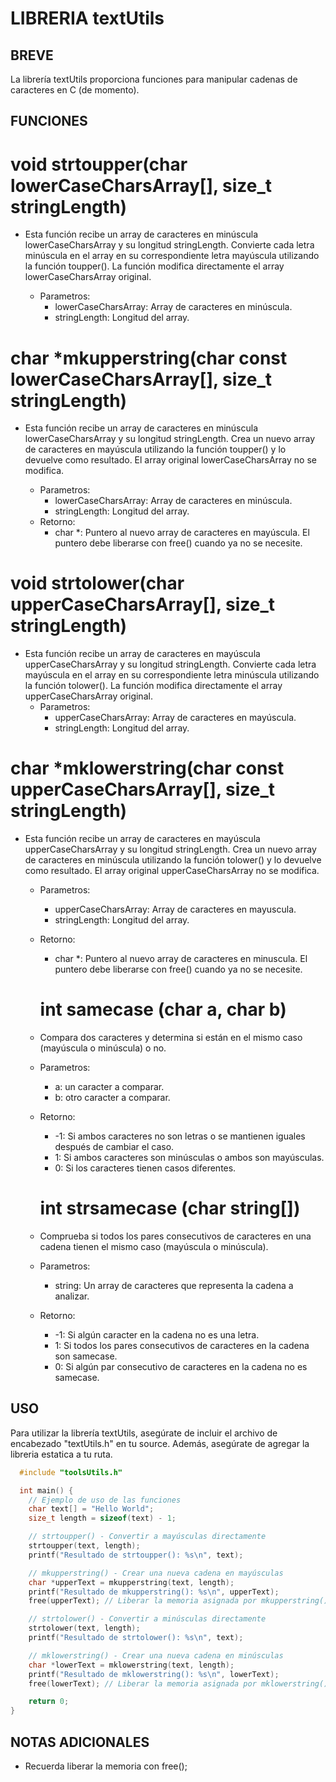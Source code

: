 # LIBRERIA textUtils

## BREVE

La librería textUtils proporciona funciones para manipular cadenas de caracteres en C (de momento).

## FUNCIONES

# void strtoupper(char lowerCaseCharsArray[], size_t stringLength)

- Esta función recibe un array de caracteres en minúscula 
lowerCaseCharsArray y su longitud stringLength. Convierte cada letra 
minúscula en el array en su correspondiente letra mayúscula utilizando 
la función toupper(). La función modifica directamente el array 
lowerCaseCharsArray original.

  - Parametros:
    - lowerCaseCharsArray: Array de caracteres en minúscula.
    - stringLength: Longitud del array.

# char *mkupperstring(char const lowerCaseCharsArray[], size_t stringLength)

- Esta función recibe un array de caracteres en minúscula 
lowerCaseCharsArray y su longitud stringLength. Crea un nuevo array de 
caracteres en mayúscula utilizando la función toupper() y lo devuelve 
como resultado. El array original lowerCaseCharsArray no se modifica.

  - Parametros:
    - lowerCaseCharsArray: Array de caracteres en minúscula.
    - stringLength: Longitud del array.
  - Retorno:
    - char *: Puntero al nuevo array de caracteres en mayúscula. El puntero debe liberarse con free() cuando ya no se necesite.
    
# void strtolower(char upperCaseCharsArray[], size_t stringLength)

- Esta función recibe un array de caracteres en mayúscula 
upperCaseCharsArray y su longitud stringLength. Convierte cada letra 
mayúscula en el array en su correspondiente letra minúscula utilizando 
la función tolower(). La función modifica directamente el array 
upperCaseCharsArray original. 
  - Parametros:
    - upperCaseCharsArray: Array de caracteres en mayúscula.
    - stringLength: Longitud del array.

# char *mklowerstring(char const upperCaseCharsArray[], size_t stringLength)

- Esta función recibe un array de caracteres en mayúscula 
upperCaseCharsArray y su longitud stringLength. Crea un nuevo array de 
caracteres en minúscula utilizando la función tolower() y lo devuelve 
como resultado. El array original upperCaseCharsArray no se modifica.

  - Parametros:
    - upperCaseCharsArray: Array de caracteres en mayuscula.
    - stringLength: Longitud del array.
  - Retorno:
    - char *: Puntero al nuevo array de caracteres en minuscula. El puntero debe liberarse con free() cuando ya no se necesite.

    # int samecase (char a, char b)

  - Compara dos caracteres y determina si están en el mismo caso (mayúscula o minúscula) o no.

  - Parametros:
    - a: un caracter a comparar.
    - b: otro caracter a comparar.
  - Retorno:
    - -1: Si ambos caracteres no son letras o se mantienen iguales después de cambiar el caso.
    - 1: Si ambos caracteres son minúsculas o ambos son mayúsculas.
    - 0: Si los caracteres tienen casos diferentes.

    # int strsamecase (char string[])

  - Comprueba si todos los pares consecutivos de caracteres en una cadena tienen el mismo caso (mayúscula o minúscula).

  - Parametros:
    - string: Un array de caracteres que representa la cadena a analizar.
  - Retorno:
    - -1: Si algún caracter en la cadena no es una letra.
    - 1: Si todos los pares consecutivos de caracteres en la cadena son samecase.
    - 0: Si algún par consecutivo de caracteres en la cadena no es samecase.

## USO
Para utilizar la librería textUtils, asegúrate de incluir el archivo 
de encabezado "textUtils.h" en tu source. 
Además, asegúrate de agregar la libreria estatica a tu ruta.

```C
  #include "toolsUtils.h"

  int main() {
    // Ejemplo de uso de las funciones
    char text[] = "Hello World";
    size_t length = sizeof(text) - 1;

    // strtoupper() - Convertir a mayúsculas directamente
    strtoupper(text, length);
    printf("Resultado de strtoupper(): %s\n", text);

    // mkupperstring() - Crear una nueva cadena en mayúsculas
    char *upperText = mkupperstring(text, length);
    printf("Resultado de mkupperstring(): %s\n", upperText);
    free(upperText); // Liberar la memoria asignada por mkupperstring()

    // strtolower() - Convertir a minúsculas directamente
    strtolower(text, length);
    printf("Resultado de strtolower(): %s\n", text);

    // mklowerstring() - Crear una nueva cadena en minúsculas
    char *lowerText = mklowerstring(text, length);
    printf("Resultado de mklowerstring(): %s\n", lowerText);
    free(lowerText); // Liberar la memoria asignada por mklowerstring()

    return 0;
}
```

## NOTAS ADICIONALES

- Recuerda liberar la memoria con free();
